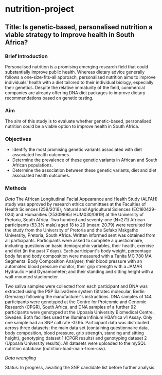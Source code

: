 # nutrition-project

## Title: Is genetic-based, personalised nutrition a viable strategy to improve health in South Africa?

### Brief Introduction
Personalised nutrition is a promising emerging research field that could substantially improve public health. Whereas dietary advice generally follows a one-size-fits-all approach, personalised nutrition aims to improve individuals’ health with a diet tailored to their individual biology, especially their genetics. Despite the relative immaturity of the field, commercial companies are already offering DNA diet packages to improve dietary recommendations based on genetic testing.

### Aim
The aim of this study is to evaluate whether genetic-based, personalised nutrition could be a viable option to improve health in South Africa.

### Objectives
* Identify the most promising genetic variants associated with diet associated health outcomes.
* Determine the prevalence of these genetic variants in African and South African populations.
* Determine the association between these genetic variants, diet and diet associated health outcomes.

### Methods
*Data*
The African Longitudinal Facial Appearance and Health Study (ALFAH) study was approved by research ethics committees at the Faculties of Health Sciences (259/2016), Natural and Agricultural Sciences (EC160429-024) and Humanities (25309995/ HUM030/0819) at the University of Pretoria, South Africa. Two hundred and seventy-one (N=271) African participants (53.3% male) aged 18 to 29 (mean: 20.79) were recruited for the study from the University of Pretoria and the Sefako Makgatho University, Pretoria, South Africa. Written informed sent was obtained from all participants. Participants were asked to complete a questionnaire, including questions on basic demographic variables, their health, exercise and diet (in the past 7 days). Each participant's body weight, percentage body fat and body composition were measured with a Tanita MC 780 MA Segmental Body Composition Analyser; their blood pressure with an automated blood pressure monitor; their grip strength with a JAMAR Hydraulic Hand Dynamometer; and their standing and sitting height with a wall-mounted stadiometer. 

Two saliva samples were collected from each participant and DNA was extracted using the PSP SalivaGene system (Stratec molecular, Berlin Germany) following the manufacturer's instructions. DNA samples of 144 participants were genotyped at the Centre for Proteomic and Genomic Research (CPGR), South Africa, and DNA samples of a further 92 participants were genotyped at the Uppsala University Biomedical Centre, Sweden. Both facilities used the Illumina Infinium H3Africa v1 Assay. Only one sample had an SNP call rate <0.95. Participant data was distributed across three datasets: the main data set (containing questionnaire data, body composition, blood pressure, grip strength, standing and sitting height), genotyping dataset 1 (CPGR results) and genotyping dataset 2 (Uppsala University results). All datasets were uploaded to the mySQL nutrition database (nutrition-load-main-from-csv).

*Data wrangling*




Status: In progress, awaiting the SNP candidate list before further analysis.



